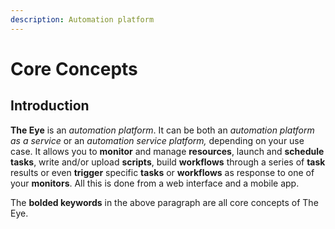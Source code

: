 ```yaml
---
description: Automation platform
---
```


# Core Concepts

## Introduction

**The Eye** is an _automation platform_. It can be both an _automation platform as a service_ or an _automation service platform,_ depending on your use case. It allows you to **monitor** and manage **resources**, launch and **schedule** **tasks**, write and/or upload **scripts**, build **workflows** through a series of **task** results or even **trigger** specific **tasks** or **workflows** as response to one of your **monitors**. All this is done from a web interface and a mobile app.

The **bolded keywords** in the above paragraph are all core concepts of The Eye.

